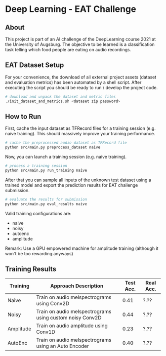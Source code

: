 
# Deep Learning - EAT Challenge

## About
This project is part of an AI challenge of the DeepLearning course 2021 at the University of Augsburg.
The objective to be learned is a classification task telling which food people are eating on audio recordings.

## EAT Dataset Setup
For your convenience, the download of all external project assets (dataset and evaluation metrics) has been
automated by a shell script. After executing the script you should be ready to run / develop the project code.

```sh
# download and unpack the dataset and metric files
./init_dataset_and_metrics.sh <dataset zip password>
```

## How to Run
First, cache the input dataset as TFRecord files for a training session (e.g. naive training).
This should massively improve your training performance.

```sh
# cache the preprocessed audio dataset as TFRecord file
python src/main.py preprocess_dataset naive
```

Now, you can launch a training session (e.g. naive training).

```sh
# process a training session
python src/main.py run_training naive
```

After that you can sample all inputs of the unknown test dataset using a trained model
and export the prediction results for EAT challenge submission.

```sh
# evaluate the results for submission
python src/main.py eval_results naive
```

Valid training configurations are:
- naive
- noisy
- autoenc
- amplitude

Remark: Use a GPU empowered machine for amplitude training (although it won't be too rewarding anyways)

## Training Results

| Training  | Approach Description                                     | Test Acc. | Real Acc. |
| --------- | -------------------------------------------------------- | --------- | --------- |
| Naive     | Train on audio melspectrograms using Conv2D              |      0.41 |      ?.?? |
| Noisy     | Train on audio melspectrograms using custom noisy Conv2D |      0.44 |      ?.?? |
| Amplitude | Train on audio amplitude using Conv1D                    |      0.23 |      ?.?? |
| AutoEnc   | Train on audio melspectrograms using an Auto Encoder     |      0.40 |      ?.?? |

